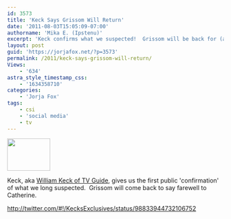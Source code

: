 ```yaml
---
id: 3573
title: 'Keck Says Grissom Will Return'
date: '2011-08-03T15:05:09-07:00'
authorname: 'Mika E. (Ipstenu)'
excerpt: 'Keck confirms what we suspected!  Grissom will be back for (at least) one episode.'
layout: post
guid: 'https://jorjafox.net/?p=3573'
permalink: /2011/keck-says-grissom-will-return/
Views:
    - '634'
astra_style_timestamp_css:
    - '1634358710'
categories:
    - 'Jorja Fox'
tags:
    - csi
    - 'social media'
    - tv
---
```


<img class="alignleft size-thumbnail wp-image-3574" title="csi-old" src="//static.jorjafox.net/wordpress/2011/08/csi-old-210x140.jpg" alt="" width="100" height="75" />

Keck, aka <a href="http://www.tvguide.com/keywords/kecks-exclusives">William Keck of TV Guide</a>, gives us the first public 'confirmation' of what we long suspected.  Grissom will come back to say farewell to Catherine.

http://twitter.com/#!/KecksExclusives/status/98833944732106752
